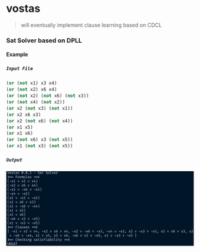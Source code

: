 # vostas
> will eventually implement clause learning based on CDCL

### Sat Solver based on DPLL

#### Example

##### `Input File`
```scheme
(or (not x1) x3 x4)
(or (not x2) x6 x4)
(or (not x2) (not x6) (not x3))
(or (not x4) (not x2))
(or x2 (not x3) (not x1))
(or x2 x6 x3)
(or x2 (not x6) (not x4))
(or x1 x5)
(or x1 x6)
(or (not x6) x3 (not x5))
(or x1 (not x3) (not x5))
```

##### `Output`
<img src="./static/out1.png" />
